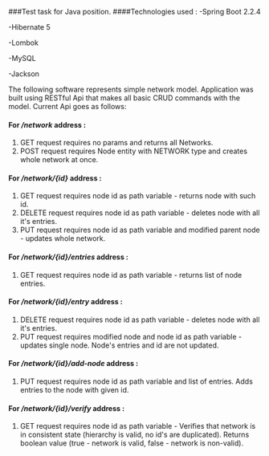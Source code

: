 ###Test task for Java position.
####Technologies used :
-Spring Boot 2.2.4

-Hibernate 5

-Lombok

-MySQL

-Jackson 

The following software represents simple network model.
Application was built using RESTful Api that makes all basic 
CRUD commands with the model.
Current Api goes as follows:
#### For */network* address :
1. GET request requires no params and returns all Networks.
2. POST request requires Node entity with NETWORK type and creates whole network at once.
#### For */network/{id}* address :
1. GET request requires node id as path variable - returns node with such id.
2. DELETE request requires node id as path variable - deletes node with all it's entries.
3. PUT request requires node id as path variable and modified parent node - updates whole network.
#### For */network/{id}/entries* address :
1. GET request requires node id as path variable - returns list of node entries.
#### For */network/{id}/entry* address :
1. DELETE request requires node id as path variable - deletes node with all it's entries.
2. PUT request requires modified node and node id as path variable - updates single node. Node's entries and id are not updated.
#### For */network/{id}/add-node* address :
1. PUT request requires node id as path variable and list of entries. Adds entries to the node with given id.
#### For */network/{id}/verify* address :
1. GET request requires node id as path variable - Verifies that network is in consistent state (hierarchy is valid, no id's are duplicated).
Returns boolean value (true - network is valid, false - network is non-valid).
